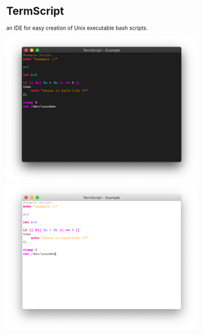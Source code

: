 # TermScript
an IDE for easy creation of Unix executable bash scripts.

![pic](https://raw.githubusercontent.com/Xenthio/TermScript/master/dark.png "dark")
![pic](https://raw.githubusercontent.com/Xenthio/TermScript/master/light.png "light")
